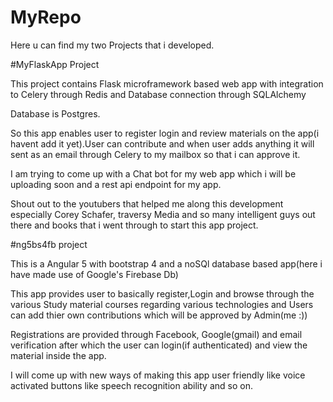 # MyRepo
Here u can find my two Projects that i developed.

#MyFlaskApp Project

This project contains Flask microframework based web app with integration to Celery through Redis and Database connection through SQLAlchemy

Database is Postgres.

So this app enables user to register login and review materials on the app(i havent add it yet).User can contribute and when user adds anything it will sent as an email through Celery to my mailbox so that i can approve it.

I am trying to come up with a Chat bot for my web app which i will be uploading soon and a rest api endpoint for my app.

Shout out to the youtubers that helped me along this development especially Corey Schafer, traversy Media and so many intelligent guys out there and books that i went through to start this app project.

#ng5bs4fb project

This is a Angular 5 with bootstrap 4 and a noSQl database based app(here i have made use of Google's Firebase Db)

This app provides user to basically register,Login and browse through the various Study material courses regarding various technologies and Users can add thier own contributions which will be approved by Admin(me :))

Registrations are provided through Facebook, Google(gmail) and email verification after which the user can login(if authenticated) and view the material inside the app.

I will come up with new ways of making this app user friendly like voice activated buttons like speech recognition ability and so on.

